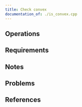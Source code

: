 ```yaml
---
title: Check convex
documentation_of: ./is_convex.cpp
---
```


## Operations

## Requirements

## Notes

## Problems

## References
